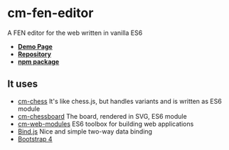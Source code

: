 # cm-fen-editor

A FEN editor for the web written in vanilla ES6

- **[Demo Page](https://shaack.com/projekte/cm-fen-editor/)**
- **[Repository](https://github.com/shaack/cm-fen-editor)**
- **[npm package](https://www.npmjs.com/package/cm-fen-editor)**

## It uses

- [cm-chess](https://github.com/shaack/cm-chess) It's like chess.js, but handles variants and is written as ES6 module
- [cm-chessboard](https://github.com/shaack/cm-chessboard) The board, rendered in SVG, ES6 module
- [cm-web-modules](https://github.com/shaack/cm-web-modules) ES6 toolbox for building web applications
- [Bind.js](https://github.com/remy/bind.js) Nice and simple two-way data binding
- [Bootstrap 4](https://getbootstrap.com/)